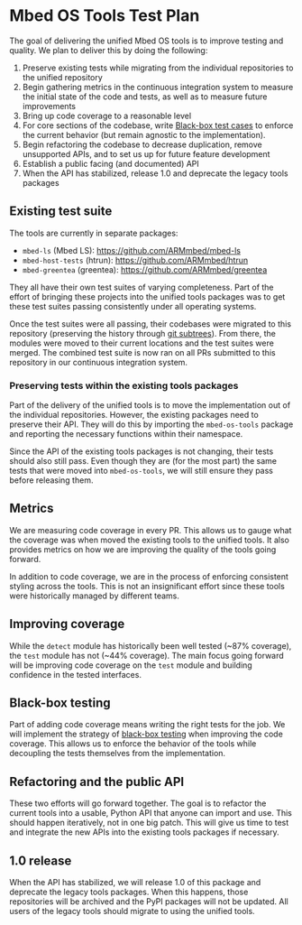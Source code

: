 # Mbed OS Tools Test Plan

The goal of delivering the unified Mbed OS tools is to improve testing and quality. We plan to deliver this by doing the following:

1. Preserve existing tests while migrating from the individual repositories to the unified repository
1. Begin gathering metrics in the continuous integration system to measure the initial state of the code and tests, as well as to measure future improvements
1. Bring up code coverage to a reasonable level
1. For core sections of the codebase, write [Black-box test cases](https://en.wikipedia.org/wiki/Black-box_testing) to enforce the current behavior (but remain agnostic to the implementation).
1. Begin refactoring the codebase to decrease duplication, remove unsupported APIs, and to set us up for future feature development
1. Establish a public facing (and documented) API
1. When the API has stabilized, release 1.0 and deprecate the legacy tools packages

## Existing test suite

The tools are currently in separate packages:

- `mbed-ls` (Mbed LS): https://github.com/ARMmbed/mbed-ls
- `mbed-host-tests` (htrun): https://github.com/ARMmbed/htrun
- `mbed-greentea` (greentea): https://github.com/ARMmbed/greentea

They all have their own test suites of varying completeness. Part of the effort of bringing these projects into the unified tools packages was to get these test suites passing consistently under all operating systems.

Once the test suites were all passing, their codebases were migrated to this repository (preserving the history through [git subtrees](https://git-scm.com/book/en/v1/Git-Tools-Subtree-Merging)). From there, the modules were moved to their current locations and the test suites were merged. The combined test suite is now ran on all PRs submitted to this repository in our continuous integration system.

### Preserving tests within the existing tools packages

Part of the delivery of the unified tools is to move the implementation out of the individual repositories. However, the existing packages need to preserve their API. They will do this by importing the `mbed-os-tools` package and reporting the necessary functions within their namespace.

Since the API of the existing tools packages is not changing, their tests should also still pass. Even though they are (for the most part) the same tests that were moved into `mbed-os-tools`, we will still ensure they pass before releasing them.

## Metrics

We are measuring code coverage in every PR. This allows us to gauge what the coverage was when moved the existing tools to the unified tools. It also provides metrics on how we are improving the quality of the tools going forward.

In addition to code coverage, we are in the process of enforcing consistent styling across the tools. This is not an insignificant effort since these tools were historically managed by different teams.

## Improving coverage

While the `detect` module has historically been well tested (~87% coverage), the `test` module has not (~44% coverage). The main focus going forward will be improving code coverage on the `test` module and building confidence in the tested interfaces.

## Black-box testing

Part of adding code coverage means writing the right tests for the job. We will implement the strategy of [black-box testing](https://en.wikipedia.org/wiki/Black-box_testing) when improving the code coverage. This allows us to enforce the behavior of the tools while decoupling the tests themselves from the implementation.

## Refactoring and the public API

These two efforts will go forward together. The goal is to refactor the current tools into a usable, Python API that anyone can import and use. This should happen iteratively, not in one big patch. This will give us time to test and integrate the new APIs into the existing tools packages if necessary.

## 1.0 release

When the API has stabilized, we will release 1.0 of this package and deprecate the legacy tools packages. When this happens, those repositories will be archived and the PyPI packages will not be updated. All users of the legacy tools should migrate to using the unified tools.
